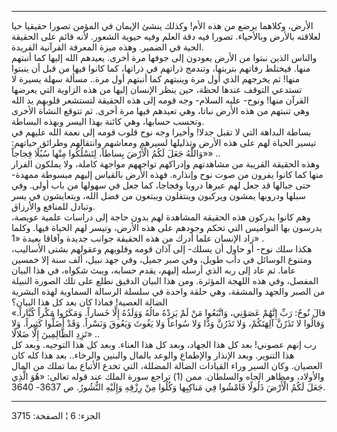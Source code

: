 ------------------------------------------------------------------------

الأرض، وكلاهما يرضع من هذه الأم! وكذلك ينشئ الإيمان في المؤمن تصورا
حقيقيا حيا لعلاقته بالأرض وبالأحياء. تصورا فيه دقة العلم وفيه حيوية
الشعور. لأنه قائم على الحقيقة الحية في الضمير. وهذه ميزة المعرفة
القرآنية الفريدة.  
والناس الذين نبتوا من الأرض يعودون إلى جوفها مرة أخرى. يعيدهم الله إليها
كما أنبتهم منها. فيختلط رفاتهم بتربتها، وتندمج ذراتهم في ذراتها، كما
كانوا فيها من قبل أن ينبتوا منها! ثم يخرجهم الذي أول مرة وينبتهم كما
أنبتهم أول مرة.. مسألة سهلة يسيرة لا تستدعي التوقف عندها لحظة، حين ينظر
الإنسان إليها من هذه الزاوية التي يعرضها القرآن منها! ونوح- عليه السلام-
وجه قومه إلى هذه الحقيقة لتستشعر قلوبهم يد الله وهي تنبتهم من هذه الأرض
نباتا، وهي تعيدهم فيها مرة أخرى. ثم تتوقع النشأة الأخرى وتحسب حسابها،
وهي كائنة بهذا اليسر وبهذه البساطة.  
بساطة البداهة التي لا تقبل جدلا! وأخيرا وجه نوح قلوب قومه إلى نعمة الله
عليهم في تيسير الحياة لهم على هذه الأرض وتذليلها لسيرهم ومعاشهم
وانتقالهم وطرائق حياتهم: «وَاللَّهُ جَعَلَ لَكُمُ الْأَرْضَ بِساطاً، لِتَسْلُكُوا مِنْها سُبُلًا
فِجاجاً» ..  
وهذه الحقيقة القريبة من مشاهدتهم وإدراكهم تواجههم مواجهة كاملة، ولا
يملكون الفرار منها كما كانوا يفرون من صوت نوح وإنذاره. فهذه الأرض
بالقياس إليهم مبسوطة ممهدة- حتى جبالها قد جعل لهم عبرها دروبا وفجاجا،
كما جعل في سهولها من باب أولى. وفي سبلها ودروبها يمشون ويركبون وينتقلون
ويبتغون من فضل الله، ويتعايشون في يسر وتبادل للمنافع والأرزاق.  
وهم كانوا يدركون هذه الحقيقة المشاهدة لهم بدون حاجة إلى دراسات علمية
عويصة، يدرسون بها النواميس التي تحكم وجودهم على هذه الأرض، وتيسر لهم
الحياة فيها. وكلما زاد الإنسان علما أدرك من هذه الحقيقة جوانب جديدة
وآفاقا بعيدة «1» .  
هكذا سلك نوح- أو حاول أن يسلك- إلى آذان قومه وقلوبهم وعقولهم بشتى
الأساليب، ومتنوع الوسائل في دأب طويل، وفي صبر جميل، وفي جهد نبيل، ألف
سنة إلا خمسين عاما. ثم عاد إلى ربه الذي أرسله إليهم، يقدم حسابه، ويبث
شكواه، في هذا البيان المفصل، وفي هذه اللهجة المؤثرة. ومن هذا البيان
الدقيق نطلع على تلك الصورة النبيلة من الصبر والجهد والمشقة، وهي حلقة
واحدة في سلسلة الرسالة السماوية لهذه البشرية الضالة العصية! فماذا كان
بعد كل هذا البيان؟  
«قالَ نُوحٌ: رَبِّ إِنَّهُمْ عَصَوْنِي، وَاتَّبَعُوا مَنْ لَمْ يَزِدْهُ مالُهُ وَوَلَدُهُ إِلَّا خَساراً. وَمَكَرُوا
مَكْراً كُبَّاراً. وَقالُوا لا تَذَرُنَّ آلِهَتَكُمْ، وَلا تَذَرُنَّ وَدًّا وَلا سُواعاً وَلا يَغُوثَ وَيَعُوقَ
وَنَسْراً. وَقَدْ أَضَلُّوا كَثِيراً. وَلا تَزِدِ الظَّالِمِينَ إِلَّا ضَلالًا» ..  
رب إنهم عصوني! بعد كل هذا الجهاد، وبعد كل هذا العناء. وبعد كل هذا
التوجيه. وبعد كل هذا التنوير. وبعد الإنذار والإطماع والوعد بالمال
والبنين والرخاء.. بعد هذا كله كان العصيان. وكان السير وراء القيادات
الضالة المضللة، التي تخدع الأتباع بما تملك من المال والأولاد، ومظاهر
الجاه والسلطان. ممن (1) تراجع سورة الملك عند قوله تعالى: «هُوَ الَّذِي جَعَلَ
لَكُمُ الْأَرْضَ ذَلُولًا فَامْشُوا فِي مَناكِبِها وَكُلُوا مِنْ رِزْقِهِ وَإِلَيْهِ النُّشُورُ. ص 3637-
3640.

------------------------------------------------------------------------

الجزء: 6 ¦ الصفحة: 3715
